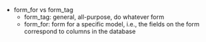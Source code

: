 - form_for vs form_tag
    - form_tag: general, all-purpose, do whatever form
    - form_for: form for a specific model, i.e., the fields on the form
        correspond to columns in the database
        